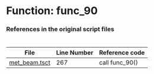 # Function: func_90
### References in the original script files

#

| File | Line Number | Reference code |
| --- | --- | --- |
| [met_beam.tsct](../../../out/met_beam.tsct#L267) | 267 | call func_90() |
